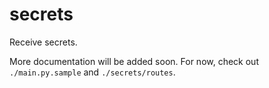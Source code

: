 # secrets

Receive secrets.

More documentation will be added soon.
For now, check out `./main.py.sample` and `./secrets/routes`.
